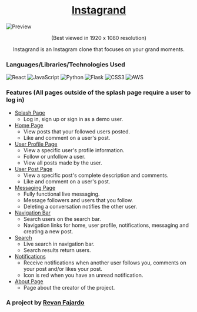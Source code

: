 <a href="https://instagrand.herokuapp.com/" target="_blank"><h1 align="center">Instagrand</h1></a>

![Preview](https://i.imgur.com/gdCVBLw.png)

<p align="center">(Best viewed in 1920 x 1080 resolution)</p>

<p align="center">Instagrand is an Instagram clone that focuses on your grand moments.</p>

### Languages/Libraries/Technologies Used
![React](https://img.shields.io/badge/react-%2320232a.svg?style=for-the-badge&logo=react&logoColor=%2361DAFB) ![JavaScript](https://img.shields.io/badge/javascript-%23323330.svg?style=for-the-badge&logo=javascript&logoColor=%23F7DF1E) ![Python](https://img.shields.io/badge/python-3670A0?style=for-the-badge&logo=python&logoColor=ffdd54) ![Flask](https://img.shields.io/badge/flask-%23000.svg?style=for-the-badge&logo=flask&logoColor=white) ![CSS3](https://img.shields.io/badge/css3-%231572B6.svg?style=for-the-badge&logo=css3&logoColor=white) ![AWS](https://img.shields.io/badge/Amazon_AWS-232F3E?style=for-the-badge&logo=amazon-aws&logoColor=white)

### Features (All pages outside of the splash page require a user to log in)
* [Splash Page](https://instagrand.herokuapp.com/)
  * Log in, sign up or sign in as a demo user.
* [Home Page](https://instagrand.herokuapp.com/home)
  * View posts that your followed users posted.
  * Like and comment on a user's post.
* [User Profile Page](https://instagrand.herokuapp.com/users/1)
  * View a specific user's profile information.
  * Follow or unfollow a user.
  * View all posts made by the user.
* [User Post Page](https://instagrand.herokuapp.com/posts/1)
  * View a specific post's complete description and comments.
  * Like and comment on a user's post.
* [Messaging Page](https://instagrand.herokuapp.com/messages)
  * Fully functional live messaging.
  * Message followers and users that you follow.
  * Deleting a conversation notifies the other user.
* [Navigation Bar](https://instagrand.herokuapp.com)
  * Search users on the search bar.
  * Navigation links for home, user profile, notifications, messaging and creating a new post.
* [Search](https://instagrand.herokuapp.com/)
  * Live search in navigation bar.
  * Search results return users.
* [Notifications](https://instagrand.herokuapp.com/)
  * Receive notifications when another user follows you, comments on your post and/or likes your post.
  * Icon is red when you have an unread notification.
* [About Page](https://instagrand.herokuapp.com/about)
  * Page about the creator of the project.


### A project by [Revan Fajardo](https://www.linkedin.com/in/john-elijah-revan-fajardo-33a189a3)
